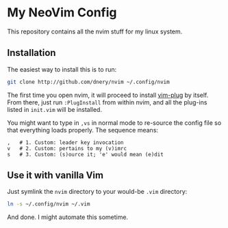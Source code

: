 My NeoVim Config
================
This repository contains all the nvim stuff for my linux system.

Installation
------------
The easiest way to install this is to run:
```bash
git clone http://github.com/dnery/nvim ~/.config/nvim
```
The first time you open nvim, it will proceed to install [vim-plug](https://github.com/junegunn/vim-plug) by itself.
From there, just run `:PlugInstall` from within nvim, and all the plug-ins listed in `init.vim` will be installed.


You might want to type in `,vs` in normal mode to re-source the config file so that everything loads properly.
The sequence means:
```
,   # 1. Custom: leader key invocation
v   # 2. Custom: pertains to my (v)imrc
s   # 3. Custom: (s)ource it; 'e' would mean (e)dit
```

Use it with vanilla Vim
-----------------------
Just symlink the `nvim` directory to your would-be `.vim` directory:
```bash
ln -s ~/.config/nvim ~/.vim
```
And done. I might automate this sometime.
